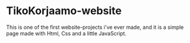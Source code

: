 # TikoKorjaamo-website

This is one of the first website-projects i've ever made, and it is a simple page made with Html, Css and a little JavaScript. 
